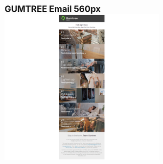 # GUMTREE Email 560px![Gumtree promotional/News letter Email](images/Readme.png "Gumtree news letter")
